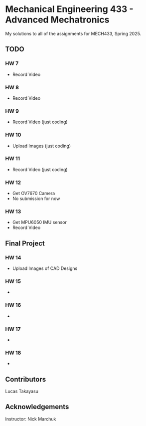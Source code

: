 # Mechanical Engineering 433 - Advanced Mechatronics

My solutions to all of the assignments for MECH433, Spring 2025.

## TODO

### HW 7
- Record Video

### HW 8
- Record Video

### HW 9
- Record Video (just coding)

### HW 10
- Upload Images (just coding)

### HW 11
- Record Video (just coding)

### HW 12
- Get OV7670 Camera
- No submission for now

### HW 13
- Get MPU6050 IMU sensor
- Record Video

## Final Project
### HW 14
- Upload Images of CAD Designs

### HW 15
- 

### HW 16
-

### HW 17
-

### HW 18
-

## Contributors
Lucas Takayasu

## Acknowledgements
Instructor: Nick Marchuk
